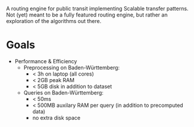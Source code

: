 A routing engine for public transit implementing Scalable transfer patterns.
Not (yet) meant to be a fully featured routing engine, but rather an exploration of the algorithms out there.

# Goals

- Performance & Efficiency
  - Preprocessing on Baden-Württemberg:
    - < 3h on laptop (all cores)
    - < 2GB peak RAM
    - < 5GB disk in addition to dataset
  - Queries on Baden-Württemberg:
    - < 50ms
    - < 500MB auxilary RAM per query (in addition to precomputed data)
    - no extra disk space